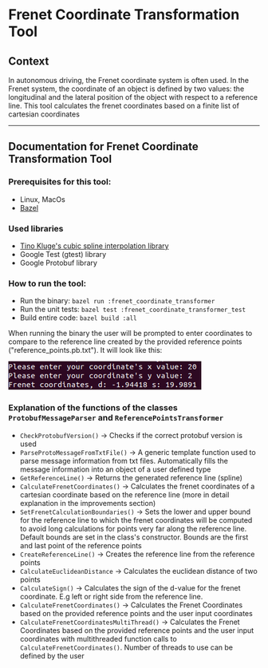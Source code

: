 # Frenet Coordinate Transformation Tool

## Context

In autonomous driving, the Frenet coordinate system is often used. In the Frenet system, the coordinate of an object is defined by two values: the longitudinal and the lateral position of the object with respect to a reference line. This tool calculates the frenet coordinates based on a finite list of cartesian coordinates

---

## Documentation for Frenet Coordinate Transformation Tool

### Prerequisites for this tool:

- Linux, MacOs
- [Bazel](https://bazel.build/)

### Used libraries

- [Tino Kluge's cubic spline interpolation library](https://kluge.in-chemnitz.de/opensource/spline/)
- Google Test (gtest) library
- Google Protobuf library

### How to run the tool:

- Run the binary: ```bazel run :frenet_coordinate_transformer```
- Run the unit tests: ```bazel test :frenet_coordinate_transformer_test```
- Build entire code: ```bazel build :all```

When running the binary the user will be prompted to enter coordinates to compare to the reference line created by the provided reference points ("reference_points.pb.txt"). It will look like this:

![](images/complete_tool_run.png)

### Explanation of the functions of the classes ```ProtobufMessageParser``` and ```ReferencePointsTransformer```

- ```CheckProtobufVersion()``` -> Checks if the correct protobuf version is used
- ```ParseProtoMessageFromTxtFile()``` -> A generic template function used to parse message information from txt files. Automatically fills the message information into an object of a user defined type
- ```GetReferenceLine()``` -> Returns the generated reference line (spline)
- ```CalculateFrenetCoordinates()``` -> Calculates the frenet coordinates of a cartesian coordinate based on the reference line (more in detail explanation in the improvements section)
- ```SetFrenetCalculationBoundaries()``` -> Sets the lower and upper bound for the reference line to which the frenet coordinates will be computed to avoid long calculations for points very far along the reference line. Default bounds are set in the class's constructor. Bounds are the first and last point of the reference points
- ```CreateReferenceLine()``` -> Creates the reference line from the reference points
- ```CalculateEuclideanDistance``` -> Calculates the euclidean distance of two points
- ```CalculateSign()``` -> Calculates the sign of the d-value for the frenet coordinate. E.g left or right side from the reference line.
- ```CalculateFrenetCoordinates()``` -> Calculates the Frenet Coordinates based on the provided reference points and the user input coordinates
- ```CalculateFrenetCoordinatesMultiThread()``` -> Calculates the Frenet Coordinates based on the provided reference points and the user input coordinates with multithreaded function calls to ```CalculateFrenetCoordinates()```. Number of threads to use can be defined by the user
